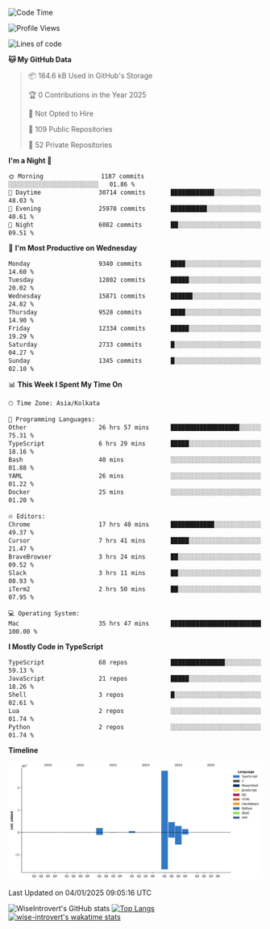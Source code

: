 <!--START_SECTION:waka-->
![Code Time](http://img.shields.io/badge/Code%20Time-2%2C067%20hrs%2040%20mins-blue)

![Profile Views](http://img.shields.io/badge/Profile%20Views-0-blue)

![Lines of code](https://img.shields.io/badge/From%20Hello%20World%20I%27ve%20Written-39.3%20million%20lines%20of%20code-blue)

**🐱 My GitHub Data** 

> 📦 184.6 kB Used in GitHub's Storage 
 > 
> 🏆 0 Contributions in the Year 2025
 > 
> 🚫 Not Opted to Hire
 > 
> 📜 109 Public Repositories 
 > 
> 🔑 52 Private Repositories 
 > 
**I'm a Night 🦉** 

```text
🌞 Morning                1187 commits        ░░░░░░░░░░░░░░░░░░░░░░░░░   01.86 % 
🌆 Daytime                30714 commits       ████████████░░░░░░░░░░░░░   48.03 % 
🌃 Evening                25970 commits       ██████████░░░░░░░░░░░░░░░   40.61 % 
🌙 Night                  6082 commits        ██░░░░░░░░░░░░░░░░░░░░░░░   09.51 % 
```
📅 **I'm Most Productive on Wednesday** 

```text
Monday                   9340 commits        ████░░░░░░░░░░░░░░░░░░░░░   14.60 % 
Tuesday                  12802 commits       █████░░░░░░░░░░░░░░░░░░░░   20.02 % 
Wednesday                15871 commits       ██████░░░░░░░░░░░░░░░░░░░   24.82 % 
Thursday                 9528 commits        ████░░░░░░░░░░░░░░░░░░░░░   14.90 % 
Friday                   12334 commits       █████░░░░░░░░░░░░░░░░░░░░   19.29 % 
Saturday                 2733 commits        █░░░░░░░░░░░░░░░░░░░░░░░░   04.27 % 
Sunday                   1345 commits        █░░░░░░░░░░░░░░░░░░░░░░░░   02.10 % 
```


📊 **This Week I Spent My Time On** 

```text
🕑︎ Time Zone: Asia/Kolkata

💬 Programming Languages: 
Other                    26 hrs 57 mins      ███████████████████░░░░░░   75.31 % 
TypeScript               6 hrs 29 mins       █████░░░░░░░░░░░░░░░░░░░░   18.16 % 
Bash                     40 mins             ░░░░░░░░░░░░░░░░░░░░░░░░░   01.88 % 
YAML                     26 mins             ░░░░░░░░░░░░░░░░░░░░░░░░░   01.22 % 
Docker                   25 mins             ░░░░░░░░░░░░░░░░░░░░░░░░░   01.20 % 

🔥 Editors: 
Chrome                   17 hrs 40 mins      ████████████░░░░░░░░░░░░░   49.37 % 
Cursor                   7 hrs 41 mins       █████░░░░░░░░░░░░░░░░░░░░   21.47 % 
BraveBrowser             3 hrs 24 mins       ██░░░░░░░░░░░░░░░░░░░░░░░   09.52 % 
Slack                    3 hrs 11 mins       ██░░░░░░░░░░░░░░░░░░░░░░░   08.93 % 
iTerm2                   2 hrs 50 mins       ██░░░░░░░░░░░░░░░░░░░░░░░   07.95 % 

💻 Operating System: 
Mac                      35 hrs 47 mins      █████████████████████████   100.00 % 
```

**I Mostly Code in TypeScript** 

```text
TypeScript               68 repos            ███████████████░░░░░░░░░░   59.13 % 
JavaScript               21 repos            █████░░░░░░░░░░░░░░░░░░░░   18.26 % 
Shell                    3 repos             █░░░░░░░░░░░░░░░░░░░░░░░░   02.61 % 
Lua                      2 repos             ░░░░░░░░░░░░░░░░░░░░░░░░░   01.74 % 
Python                   2 repos             ░░░░░░░░░░░░░░░░░░░░░░░░░   01.74 % 
```



**Timeline**

![Lines of Code chart](https://raw.githubusercontent.com/wise-introvert/wise-introvert/master/assets/bar_graph.png)


 Last Updated on 04/01/2025 09:05:16 UTC
<!--END_SECTION:waka-->

![WiseIntrovert's GitHub stats](https://github-readme-stats.vercel.app/api?username=wise-introvert&count_private=true&show_icons=true)
[![Top Langs](https://github-readme-stats.vercel.app/api/top-langs/?username=wise-introvert&langs_count=10)](https://github.com/anuraghazra/github-readme-stats)
[![wise-introvert's wakatime stats](https://github-readme-stats.vercel.app/api/wakatime?username=wiseintrovert)](https://github.com/anuraghazra/github-readme-stats)
